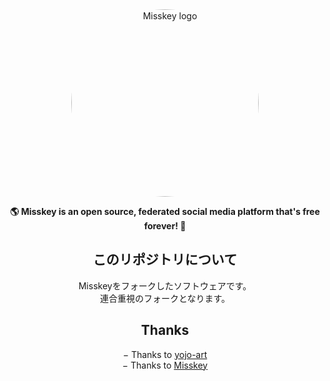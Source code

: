 <div align="center">
<a href="https://misskey-hub.net">
	<img src="./assets/title_float.svg" alt="Misskey logo" style="border-radius:50%" width="300"/>
</a>

**🌎 **Misskey** is an open source, federated social media platform that's free forever! 🚀**

## このリポジトリについて
Misskeyをフォークしたソフトウェアです。  
連合重視のフォークとなります。
## Thanks  

− Thanks to [yojo-art](https://github.com/yojo-art/cherrypick)    
− Thanks to [Misskey](https://github.com/misskey-dev/misskey)
